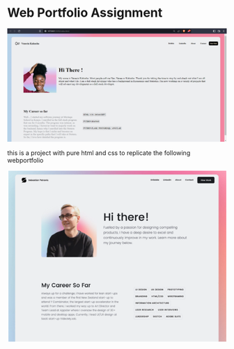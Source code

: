 # Web Portfolio Assignment 



![Web Portfolio](/images/web.png)

this is a project with pure html and css to replicate the following webportfolio 

![Assigned Portfolio](/images/assi.png)
